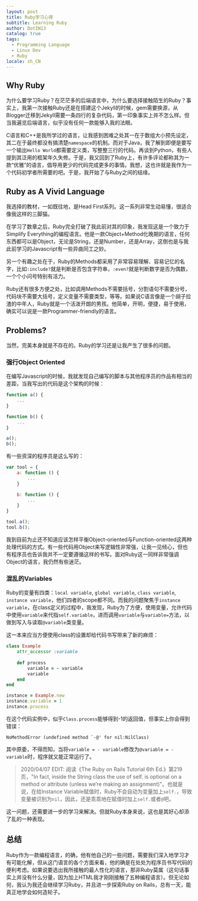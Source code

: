 ```yaml
---
layout: post
title: Ruby学习心得
subtitle: Learning Ruby
author: DotIN13
catalog: true
tags:
  - Programming Language
  - Linux Dev
  - Ruby
locale: zh_CN
---
```


## Why Ruby

为什么要学习Ruby？在茫茫多的后端语言中，为什么要选择接触陌生的Ruby？事实上，我第一次接触Ruby还是在搭建这个Jekyll的时候，gem需要换源，从Blogger迁移到Jekyll需要一条四行的复杂代码，第一印象事实上并不怎么样。但当我遍览后端语言，似乎没有任何一款能够入我的法眼。

C语言和C++是我所学过的语言，让我感到困难之处其一在于数组大小预先设定，其二在于最终都没有搞清楚`namespace`的机制。而对于Java，我了解到即便是要写一个输出`Hello World`都需要定义类，写整整三行的代码。再谈到Python，有些人提到其泛用的框架年久失修。于是，我又回到了Ruby上，有许多评论都称其为一款“优雅”的语言，倡导用更少的代码完成更多的事情。我想，这也许就是我作为一个代码初学者所需要的吧。于是，我开始了与Ruby之间的结缘。

## Ruby as A Vivid Language

我选择的教材，一如既往地，是Head First系列。这一系列非常生动易懂，很适合像我这样的三脚猫。

在学习了数章之后，Ruby完全打破了我此前对其的印象，我发现这是一个致力于Simplify Everything的编程语言。他是一款Object+Method化晚期的语言，任何东西都可以是Object，无论是String，还是Number，还是Array，这倒也是与我此前学习的Javascript有一些异曲同工之妙。

另一个有趣之处在于，Ruby的Methods都采用了非常容易理解、容易记忆的名字，比如`:include?`就是判断是否包含字符串，`:even?`就是判断数字是否为偶数，一个个小问号特别有活力。

Ruby还有很多方便之处，比如调用Methods不需要括号，分割语句不需要分号，代码块不需要大括号，定义变量不需要类型，等等。如果说C语言像是一个胡子拉渣的中年人，Ruby就是一个活泼开朗的男孩。他简单，开明，便捷，易于使用，确实可以说是一款Programmer-friendly的语言。

## Problems?

当然，完美本身就是不存在的。Ruby的学习还是让我产生了很多的问题。

### 强行Object Oriented

在编写Javascript的时候，我就发现自己编写的脚本与其他程序员的作品有相当的差距，当我写出的代码是这个架构的时候：

```javascript
function a() {
    ...
}

function b() {
    ...
}

a();
b();
```

有一些资深的程序员是这么写的：

```javascript
var tool = {
    a: function () {
        ...
    }

    b: function () {
        ...
    }
}

tool.a();
tool.b();
```
我到目前为止还不知道应该怎样平衡Object-oriented与Function-oriented这两种处理代码的方式。有一些代码用Object来写逻辑性非常强，让我一见倾心，但也有程序员也告诉我并不一定要遵循这样的书写。面对Ruby这一同样非常强调Object的语言，我仍然有些迷茫。

### 混乱的Variables

Ruby的变量有四类：`local variable`, `global variable`, `class variable`, `instance variable`，他们四者的scope都不同。而我的问题聚焦于`instance variable`，在class定义的过程中，我发现，Ruby为了方便，使用变量，允许代码中使用`variable`来代指`self.variable`，进而调用`variable`与`variable=`方法，以做到写入与读取`@variable`类变量。

这一本来应当方便使用class的设置却给代码书写带来了新的麻烦：

```ruby
class Example
    attr_accessor :variable
    
    def process
        variable = - variable
        variable
    end
end

instance = Example.new
instance.variable = 1
instance.process
```

在这个代码实例中，似乎`Class.process`能够得到-1的返回值，但事实上你会得到错误：

```
NoMethodError (undefined method `-@' for nil:NilClass)
```

其中原委，不得而知，当将`variable = - variable`修改为`@variable = - variable`时，程序就又能正常运行了。

> 2020/04/07 EDIT: 阅读《The Ruby on Rails Tutorial 6th Ed.》第219页，"In fact, inside the String class the use of self. is optional on a method or attribute (unless we’re making an assignment)"。也就是说，在给Instance Variable赋值时，Ruby不会自动为变量加上`self.`，导致变量被识别为`nil`，因此，还是乖乖地在赋值时加上`self.`或者`@`吧。

这一问题，还需要进一步的学习来解决。但就Ruby本身来说，这也是其好心却添了乱的一种表现。

## 总结

Ruby作为一款编程语言，的确，他有他自己的一些问题，需要我们深入地学习才有可能化解，但从这门语言的各个方面来看，他的确是在处处为程序员书写代码的便利考虑。如果说要选出我所接触的最人性化的语言，那非Ruby莫属（这句话事实上并没有什么分量，因为加上HTML我才刚刚接触了五种编程语言）。但无论如何，我认为我还会继续学习Ruby，并且进一步探索Ruby on Rails，总有一天，能真正地学会如何造轮子。